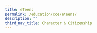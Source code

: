 ```yaml
---
title: eTeens
permalink: /education/cce/eteens/
description: ""
third_nav_title: Character & Citizenship
---
```

